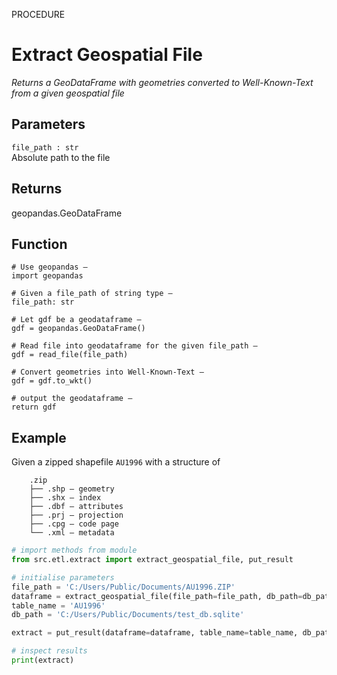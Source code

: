 <!--docs\etl\extract\extract_geospatial_file.md-->
PROCEDURE


Extract Geospatial File
=======================

*Returns a GeoDataFrame with geometries converted to Well-Known-Text 
from a given geospatial file* 


Parameters
----------

```file_path : str```  
    Absolute path to the file


Returns
-------
geopandas.GeoDataFrame


Function 
-------- 
  
``` 
# Use geopandas —
import geopandas

# Given a file_path of string type —
file_path: str

# Let gdf be a geodataframe —
gdf = geopandas.GeoDataFrame()

# Read file into geodataframe for the given file_path — 
gdf = read_file(file_path) 

# Convert geometries into Well-Known-Text —
gdf = gdf.to_wkt() 

# output the geodataframe — 
return gdf
```


Example
-------

Given a zipped shapefile `AU1996` with a structure of 

```
    .zip
    ├── .shp — geometry
    ├── .shx — index 
    ├── .dbf — attributes
    ├── .prj — projection
    ├── .cpg — code page
    └── .xml — metadata
```

```python 
# import methods from module 
from src.etl.extract import extract_geospatial_file, put_result

# initialise parameters  
file_path = 'C:/Users/Public/Documents/AU1996.ZIP' 
dataframe = extract_geospatial_file(file_path=file_path, db_path=db_path, table_alias=table_alias) 
table_name = 'AU1996'
db_path = 'C:/Users/Public/Documents/test_db.sqlite' 

extract = put_result(dataframe=dataframe, table_name=table_name, db_path)

# inspect results 
print(extract)
```

<br>
